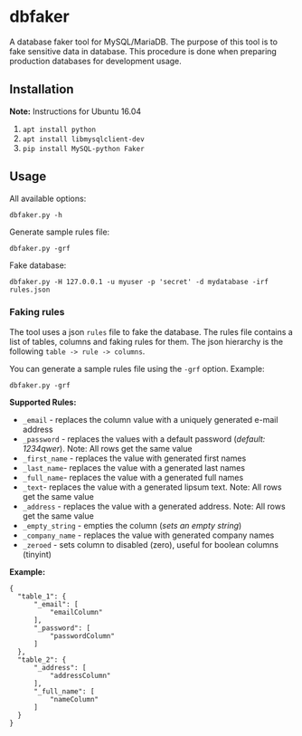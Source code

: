 # dbfaker
A database faker tool for MySQL/MariaDB.
The purpose of this tool is to fake sensitive data in database. This procedure is done when preparing production databases for development usage.

## Installation
**Note:** Instructions for Ubuntu 16.04

1. `apt install python`
2. `apt install libmysqlclient-dev`
3. `pip install MySQL-python Faker`

## Usage

All available options:

    dbfaker.py -h

Generate sample rules file:

    dbfaker.py -grf

Fake database:

    dbfaker.py -H 127.0.0.1 -u myuser -p 'secret' -d mydatabase -irf rules.json

### Faking rules
The tool uses a json `rules` file to fake the database. The rules file contains a list of tables, columns and faking rules for them.
The json hierarchy is the following `table -> rule -> columns`.

You can generate a sample rules file using the `-grf` option. Example:

    dbfaker.py -grf

**Supported Rules:**

* `_email` - replaces the column value with a uniquely generated e-mail address
* `_password` - replaces the values with a default password (*default: 1234qwer*). Note: All rows get the same value
* `_first_name` - replaces the value with generated first names
* `_last_name`- replaces the value with a generated last names
* `_full_name`- replaces the value with a generated full names
* `_text`- replaces the value with a generated lipsum text. Note: All rows get the same value
* `_address` - replaces the value with a generated address. Note: All rows get the same value
* `_empty_string` - empties the column (*sets an empty string*)
* `_company_name` - replaces the value with generated company names
* `_zeroed` - sets column to disabled (zero), useful for boolean columns (tinyint)

**Example:**

    {
      "table_1": {
          "_email": [
              "emailColumn"
          ],
          "_password": [
              "passwordColumn"
          ]
      },
      "table_2": {
          "_address": [
              "addressColumn"
          ],
          "_full_name": [
              "nameColumn"
          ]
      }
    }
